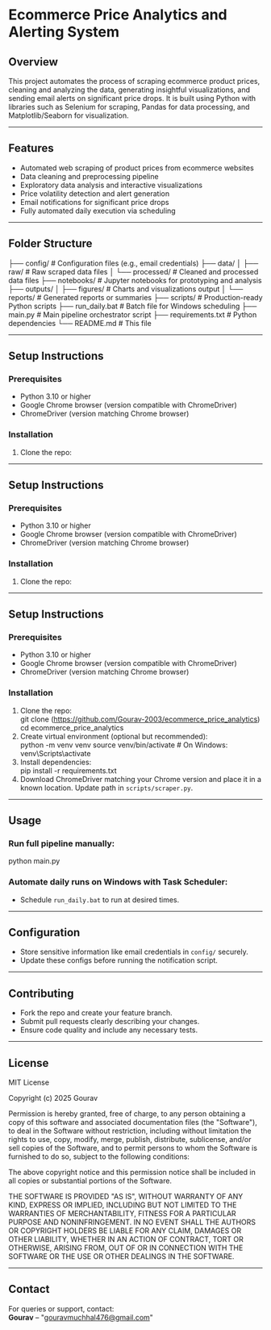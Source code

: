 # Ecommerce Price Analytics and Alerting System

## Overview
This project automates the process of scraping ecommerce product prices, cleaning and analyzing the data, generating insightful visualizations, and sending email alerts on significant price drops. It is built using Python with libraries such as Selenium for scraping, Pandas for data processing, and Matplotlib/Seaborn for visualization.

---

## Features
- Automated web scraping of product prices from ecommerce websites
- Data cleaning and preprocessing pipeline
- Exploratory data analysis and interactive visualizations
- Price volatility detection and alert generation
- Email notifications for significant price drops
- Fully automated daily execution via scheduling

---

## Folder Structure
├── config/ # Configuration files (e.g., email credentials)
├── data/
│ ├── raw/ # Raw scraped data files
│ └── processed/ # Cleaned and processed data files
├── notebooks/ # Jupyter notebooks for prototyping and analysis
├── outputs/
│ ├── figures/ # Charts and visualizations output
│ └── reports/ # Generated reports or summaries
├── scripts/ # Production-ready Python scripts
├── run_daily.bat # Batch file for Windows scheduling
├── main.py # Main pipeline orchestrator script
├── requirements.txt # Python dependencies
└── README.md # This file


---

## Setup Instructions

### Prerequisites
- Python 3.10 or higher
- Google Chrome browser (version compatible with ChromeDriver)
- ChromeDriver (version matching Chrome browser)

### Installation
1. Clone the repo:  

---

## Setup Instructions

### Prerequisites
- Python 3.10 or higher
- Google Chrome browser (version compatible with ChromeDriver)
- ChromeDriver (version matching Chrome browser)

### Installation
1. Clone the repo:  

---

## Setup Instructions

### Prerequisites
- Python 3.10 or higher
- Google Chrome browser (version compatible with ChromeDriver)
- ChromeDriver (version matching Chrome browser)

### Installation
1. Clone the repo:  
git clone (https://github.com/Gourav-2003/ecommerce_price_analytics)
cd ecommerce_price_analytics
2. Create virtual environment (optional but recommended):  
python -m venv venv
source venv/bin/activate # On Windows: venv\Scripts\activate
3. Install dependencies:  
pip install -r requirements.txt
4. Download ChromeDriver matching your Chrome version and place it in a known location. Update path in `scripts/scraper.py`.

---

## Usage

### Run full pipeline manually:  
python main.py

### Automate daily runs on Windows with Task Scheduler:
- Schedule `run_daily.bat` to run at desired times.

---

## Configuration
- Store sensitive information like email credentials in `config/` securely.
- Update these configs before running the notification script.

---

## Contributing
- Fork the repo and create your feature branch.
- Submit pull requests clearly describing your changes.
- Ensure code quality and include any necessary tests.

---

## License
MIT License

Copyright (c) 2025 Gourav

Permission is hereby granted, free of charge, to any person obtaining a copy
of this software and associated documentation files (the "Software"), to deal
in the Software without restriction, including without limitation the rights
to use, copy, modify, merge, publish, distribute, sublicense, and/or sell
copies of the Software, and to permit persons to whom the Software is
furnished to do so, subject to the following conditions:

The above copyright notice and this permission notice shall be included in all
copies or substantial portions of the Software.

THE SOFTWARE IS PROVIDED "AS IS", WITHOUT WARRANTY OF ANY KIND, EXPRESS OR
IMPLIED, INCLUDING BUT NOT LIMITED TO THE WARRANTIES OF MERCHANTABILITY,
FITNESS FOR A PARTICULAR PURPOSE AND NONINFRINGEMENT. IN NO EVENT SHALL THE
AUTHORS OR COPYRIGHT HOLDERS BE LIABLE FOR ANY CLAIM, DAMAGES OR OTHER
LIABILITY, WHETHER IN AN ACTION OF CONTRACT, TORT OR OTHERWISE, ARISING FROM,
OUT OF OR IN CONNECTION WITH THE SOFTWARE OR THE USE OR OTHER DEALINGS IN THE
SOFTWARE.

---

## Contact
For queries or support, contact:  
**Gourav** – "gouravmuchhal476@gmail.com"

